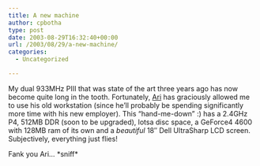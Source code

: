 ```yaml
---
title: A new machine
author: cpbotha
type: post
date: 2003-08-29T16:32:40+00:00
url: /2003/08/29/a-new-machine/
categories:
  - Uncategorized

---
```

My dual 933MHz PIII that was state of the art three years ago has now become quite long in the tooth. Fortunately, [Ari][1] has graciously allowed me to use his old workstation (since he’ll probably be spending significantly more time with his new employer). This “hand-me-down” :) has a 2.4GHz P4, 512MB DDR (soon to be upgraded), lotsa disc space, a GeForce4 4600 with 128MB ram of its own and a _beautiful_ 18″ Dell UltraSharp LCD screen. Subjectively, everything just flies!

Fank you Ari… \*sniff\*

 [1]: http://cpbotha.net/weblogs/ari/
